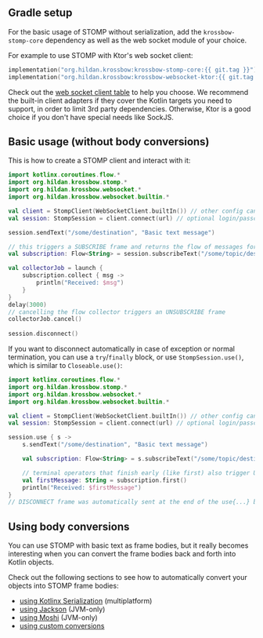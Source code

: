 ## Gradle setup

For the basic usage of STOMP without serialization, add the `krossbow-stomp-core` dependency as well as the web socket
module of your choice.

For example to use STOMP with Ktor's web socket client:

```kotlin
implementation("org.hildan.krossbow:krossbow-stomp-core:{{ git.tag }}")
implementation("org.hildan.krossbow:krossbow-websocket-ktor:{{ git.tag }}")
```

Check out the [web socket client table](../index.md#web-socket-clients-target-support) to help you choose.
We recommend the built-in client adapters if they cover the Kotlin targets you need to support, in order to limit 3rd
party dependencies.
Otherwise, Ktor is a good choice if you don't have special needs like SockJS.

## Basic usage (without body conversions)

This is how to create a STOMP client and interact with it:

```kotlin
import kotlinx.coroutines.flow.*
import org.hildan.krossbow.stomp.*
import org.hildan.krossbow.websocket.*
import org.hildan.krossbow.websocket.builtin.*

val client = StompClient(WebSocketClient.builtIn()) // other config can be passed in here
val session: StompSession = client.connect(url) // optional login/passcode can be provided here

session.sendText("/some/destination", "Basic text message") 

// this triggers a SUBSCRIBE frame and returns the flow of messages for the subscription
val subscription: Flow<String> = session.subscribeText("/some/topic/destination")

val collectorJob = launch {
    subscription.collect { msg ->
        println("Received: $msg")
    }
}
delay(3000)
// cancelling the flow collector triggers an UNSUBSCRIBE frame
collectorJob.cancel()
 
session.disconnect()
```

If you want to disconnect automatically in case of exception or normal termination, you can use
a `try`/`finally` block, or use `StompSession.use()`, which is similar to `Closeable.use()`:

```kotlin
import kotlinx.coroutines.flow.*
import org.hildan.krossbow.stomp.*
import org.hildan.krossbow.websocket.*
import org.hildan.krossbow.websocket.builtin.*

val client = StompClient(WebSocketClient.builtIn()) // other config can be passed in here
val session: StompSession = client.connect(url) // optional login/passcode can be provided here

session.use { s ->
    s.sendText("/some/destination", "Basic text message") 

    val subscription: Flow<String> = s.subscribeText("/some/topic/destination")

    // terminal operators that finish early (like first) also trigger UNSUBSCRIBE automatically
    val firstMessage: String = subscription.first()
    println("Received: $firstMessage")
}
// DISCONNECT frame was automatically sent at the end of the use{...} block
```

## Using body conversions

You can use STOMP with basic text as frame bodies, but it really becomes interesting when you can
convert the frame bodies back and forth into Kotlin objects.

Check out the following sections to see how to automatically convert your objects into STOMP frame bodies:

 * [using Kotlinx Serialization](./conversions/kx-serialization.md) (multiplatform)
 * [using Jackson](./conversions/jackson.md) (JVM-only)
 * [using Moshi](./conversions/moshi.md) (JVM-only)
 * [using custom conversions](./conversions/custom.md)
